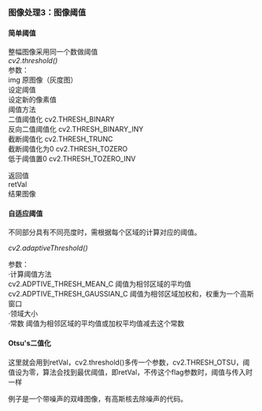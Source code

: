 ### 图像处理3：图像阈值
#### 简单阈值
整幅图像采用同一个数做阈值  
*cv2.threshold()*  
参数：  
img 原图像（灰度图）  
设定阈值  
设定新的像素值  
阈值方法  
二值阈值化 cv2.THRESH_BINARY  
反向二值阈值化 cv2.THRESH_BINARY_INY  
截断阈值化 cv2.THRESH_TRUNC  
截断阈值化为0 cv2.THRESH_TOZERO  
低于阈值置0 cv2.THRESH_TOZERO_INV  
  
返回值  
retVal  
结果图像  

#### 自适应阈值
不同部分具有不同亮度时，需根据每个区域的计算对应的阈值。 
   
*cv2.adaptiveThreshold()*  
  
参数：  
·计算阈值方法  
cv2.ADPTIVE_THRESH_MEAN_C  阈值为相邻区域的平均值  
cv2.ADPTIVE_THRESH_GAUSSIAN_C  阈值为相邻区域加权和，权重为一个高斯窗口  
·领域大小  
·常数  阈值为相邻区域的平均值或加权平均值减去这个常数  
#### Otsu's二值化
这里就会用到retVal，cv2.threshold()多传一个参数，cv2.THRESH_OTSU，阈值设为零，算法会找到最优阈值，即retVal，不传这个flag参数时，阈值与传入时一样  
  
例子是一个带噪声的双峰图像，有高斯核去除噪声的代码。
